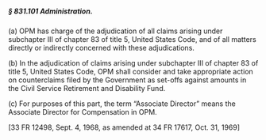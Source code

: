 ##### § 831.101 Administration. #####

(a) OPM has charge of the adjudication of all claims arising under subchapter III of chapter 83 of title 5, United States Code, and of all matters directly or indirectly concerned with these adjudications.

(b) In the adjudication of claims arising under subchapter III of chapter 83 of title 5, United States Code, OPM shall consider and take appropriate action on counterclaims filed by the Government as set-offs against amounts in the Civil Service Retirement and Disability Fund.

(c) For purposes of this part, the term “Associate Director” means the Associate Director for Compensation in OPM.

[33 FR 12498, Sept. 4, 1968, as amended at 34 FR 17617, Oct. 31, 1969]
